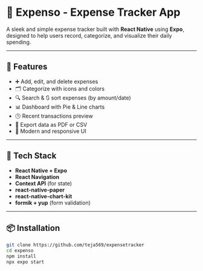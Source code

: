 # 💸 Expenso - Expense Tracker App

A sleek and simple expense tracker built with **React Native** using **Expo**, designed to help users record, categorize, and visualize their daily spending.


---

## 📱 Features

- ➕ Add, edit, and delete expenses
- 🗂 Categorize with icons and colors
- 🔍 Search & 🔃 sort expenses (by amount/date)
- 📊 Dashboard with Pie & Line charts
- 🕒 Recent transactions preview
- 📁 Export data as PDF or CSV
- 🎨 Modern and responsive UI

---

## 🚀 Tech Stack

- **React Native + Expo**
- **React Navigation**
- **Context API** (for state)
- **react-native-paper**
- **react-native-chart-kit**
- **formik + yup** (form validation)

---

## 📦 Installation

```bash
git clone https://github.com/teja569/expensetracker
cd expenso
npm install
npx expo start
